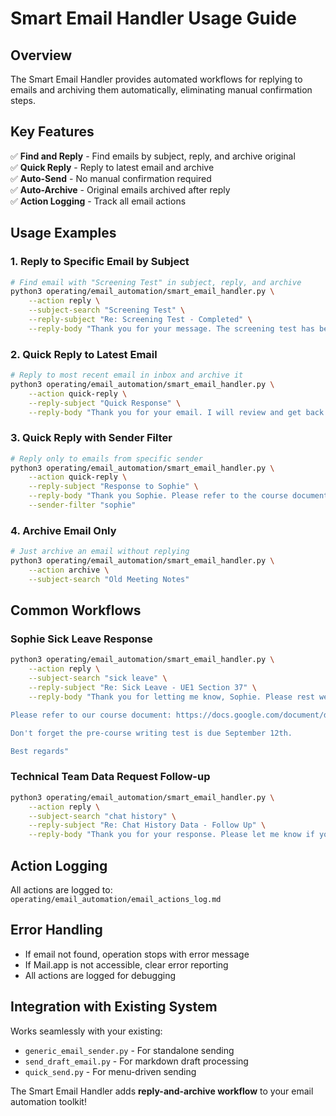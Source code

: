 # Smart Email Handler Usage Guide

## Overview
The Smart Email Handler provides automated workflows for replying to emails and archiving them automatically, eliminating manual confirmation steps.

## Key Features
✅ **Find and Reply** - Find emails by subject, reply, and archive original  
✅ **Quick Reply** - Reply to latest email and archive  
✅ **Auto-Send** - No manual confirmation required  
✅ **Auto-Archive** - Original emails archived after reply  
✅ **Action Logging** - Track all email actions

## Usage Examples

### 1. Reply to Specific Email by Subject
```bash
# Find email with "Screening Test" in subject, reply, and archive
python3 operating/email_automation/smart_email_handler.py \
    --action reply \
    --subject-search "Screening Test" \
    --reply-subject "Re: Screening Test - Completed" \
    --reply-body "Thank you for your message. The screening test has been completed successfully."
```

### 2. Quick Reply to Latest Email
```bash
# Reply to most recent email in inbox and archive it
python3 operating/email_automation/smart_email_handler.py \
    --action quick-reply \
    --reply-subject "Quick Response" \
    --reply-body "Thank you for your email. I will review and get back to you soon."
```

### 3. Quick Reply with Sender Filter
```bash
# Reply only to emails from specific sender
python3 operating/email_automation/smart_email_handler.py \
    --action quick-reply \
    --reply-subject "Response to Sophie" \
    --reply-body "Thank you Sophie. Please refer to the course document for details." \
    --sender-filter "sophie"
```

### 4. Archive Email Only
```bash
# Just archive an email without replying
python3 operating/email_automation/smart_email_handler.py \
    --action archive \
    --subject-search "Old Meeting Notes"
```

## Common Workflows

### Sophie Sick Leave Response
```bash
python3 operating/email_automation/smart_email_handler.py \
    --action reply \
    --subject-search "sick leave" \
    --reply-subject "Re: Sick Leave - UE1 Section 37" \
    --reply-body "Thank you for letting me know, Sophie. Please rest well and recover soon. 

Please refer to our course document: https://docs.google.com/document/d/1efLZhPk1i5Hdlg2rQ2vfoR-ccFUMkJkYSj7rPSVSXNU/edit

Don't forget the pre-course writing test is due September 12th.

Best regards"
```

### Technical Team Data Request Follow-up
```bash
python3 operating/email_automation/smart_email_handler.py \
    --action reply \
    --subject-search "chat history" \
    --reply-subject "Re: Chat History Data - Follow Up" \
    --reply-body "Thank you for your response. Please let me know if you need any additional information about our research requirements."
```

## Action Logging
All actions are logged to: `operating/email_automation/email_actions_log.md`

## Error Handling
- If email not found, operation stops with error message
- If Mail.app is not accessible, clear error reporting
- All actions are logged for debugging

## Integration with Existing System
Works seamlessly with your existing:
- `generic_email_sender.py` - For standalone sending
- `send_draft_email.py` - For markdown draft processing  
- `quick_send.py` - For menu-driven sending

The Smart Email Handler adds **reply-and-archive workflow** to your email automation toolkit!
